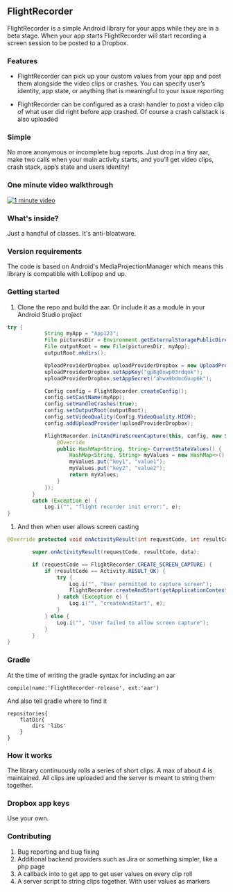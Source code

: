 ## FlightRecorder
FlightRecorder is a simple Android library for your apps while they are in a beta stage. When your app starts FlightRecorder will start recording a screen session to be posted to a Dropbox.

### Features

* FlightRecorder can pick up your custom values from your app and post them alongside the video clips or crashes. You can specify user’s identity, app state, or anything that is meaningful to your issue reporting

* FlightRecorder can be configured as a crash handler to post a video clip of what user did right before app crashed. Of course a crash callstack is also uploaded

### Simple
No more anonymous or incomplete bug reports. Just drop in a tiny aar, make two calls when your main activity starts, and you’ll get video clips, crash stack, app’s state and users identity!

### One minute video walkthrough

[![1 minute video](http://img.youtube.com/vi/jfVwJJCTKls/0.jpg)](http://www.youtube.com/watch?v=jfVwJJCTKls)

### What's inside?

Just a handful of classes. It's anti-bloatware.

### Version requirements

The code is based on Android's MediaProjectionManager which means this library is compatible with Lollipop and up.

### Getting started
1. Clone the repo and build the aar. Or include it as a module in your Android Studio project
```java
try {
			String myApp = "App123";
            File picturesDir = Environment.getExternalStoragePublicDirectory(DIRECTORY_MOVIES);
            File outputRoot = new File(picturesDir, myApp);
            outputRoot.mkdirs();

            UploadProviderDropbox uploadProviderDropbox = new UploadProviderDropbox();
            uploadProviderDropbox.setAppKey("gp8g0xwp03rdqok");
            uploadProviderDropbox.setAppSecret("ahwa9bdmc6uup6k");

            Config config = FlightRecorder.createConfig();
            config.setCastName(myApp);
            config.setHandleCrashes(true);
            config.setOutputRoot(outputRoot);
            config.setVideoQuality(Config.VideoQuality.HIGH);
            config.addUploadProvider(uploadProviderDropbox);

            FlightRecorder.initAndFireScreenCapture(this, config, new SubmitIssueUserParams() {
                @Override
                public HashMap<String, String> CurrentStateValues() {
                    HashMap<String, String> myValues = new HashMap<>();
                    myValues.put("key1", "value1");
                    myValues.put("key2", "value2");
                    return myValues;
                }
            });
        }
        catch (Exception e) {
            Log.i("", "flight recorder init error:", e);
}
```

1. And then when user allows screen casting
```java
@Override protected void onActivityResult(int requestCode, int resultCode, Intent data) {

        super.onActivityResult(requestCode, resultCode, data);

        if (requestCode == FlightRecorder.CREATE_SCREEN_CAPTURE) {
            if (resultCode == Activity.RESULT_OK) {
                try {
					Log.i("", "User permitted to capture screen");
                    FlightRecorder.createAndStart(getApplicationContext(), resultCode, data);
                } catch (Exception e) {
                    Log.i("", "createAndStart", e);
                }
            } else {
				Log.i("", "User failed to allow screen capture");
            }
        }
}
```

### Gradle
At the time of writing the gradle syntax for including an aar
```
compile(name:'FlightRecorder-release', ext:'aar')
```

And also tell gradle where to find it
```
repositories{
    flatDir{
        dirs 'libs'
    }
}
```

### How it works
The library continuously rolls a series of short clips. A max of about 4 is maintained. All clips are uploaded and the server is meant to string them together.

### Dropbox app keys
Use your own.

### Contributing
1.	Bug reporting and bug fixing
1.	Additional backend providers such as Jira or something simpler, like a php page
1.	A callback into to get app to get user values on every clip roll
1.	A server script to string clips together. With user values as markers
